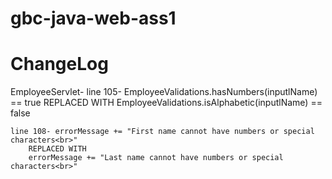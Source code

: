 # gbc-java-web-ass1
# ChangeLog
EmployeeServlet-
	line 105- EmployeeValidations.hasNumbers(inputlName) == true REPLACED WITH
		EmployeeValidations.isAlphabetic(inputlName) == false

	line 108- errorMessage += "First name cannot have numbers or special characters<br>"
		REPLACED WITH
		errorMessage += "Last name cannot have numbers or special characters<br>"
